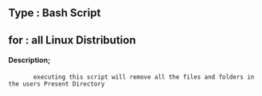 

## Type : Bash Script 
## for  : all Linux Distribution

#### Description; 
           executing this script will remove all the files and folders in the users Present Directory  

